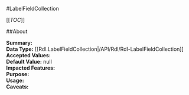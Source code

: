 #LabelFieldCollection

[[_TOC_]]

##About

**Summary:**   
**Data Type:** [[Rdl.LabelFieldCollection|/API/Rdl/Rdl-LabelFieldCollection]]  
**Accepted Values:**   
**Default Value:** null  
**Impacted Features:**   
**Purpose:**   
**Usage:**   
**Caveats:**   

